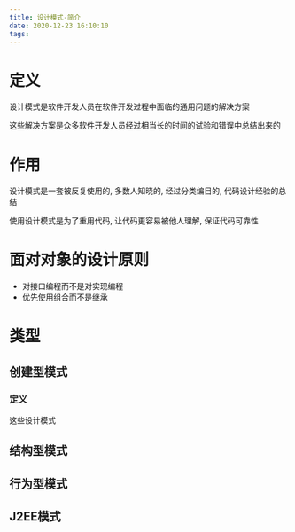 ```yaml
---
title: 设计模式-简介
date: 2020-12-23 16:10:10
tags:
---
```


# 定义

设计模式是软件开发人员在软件开发过程中面临的通用问题的解决方案

这些解决方案是众多软件开发人员经过相当长的时间的试验和错误中总结出来的

# 作用

设计模式是一套被反复使用的, 多数人知晓的, 经过分类编目的, 代码设计经验的总结

使用设计模式是为了重用代码, 让代码更容易被他人理解, 保证代码可靠性

# 面对对象的设计原则

- 对接口编程而不是对实现编程
- 优先使用组合而不是继承

# 类型

## 创建型模式

### 定义

这些设计模式

## 结构型模式

## 行为型模式

## J2EE模式
